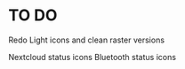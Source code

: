 # TO DO

Redo Light icons and clean raster versions

Nextcloud status icons
Bluetooth status icons

